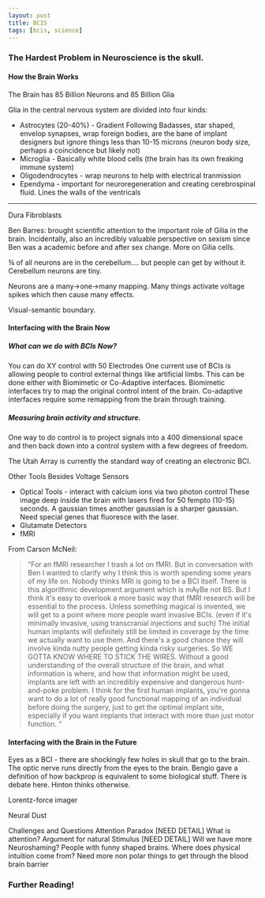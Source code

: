```yaml
---
layout: post
title: BCIS
tags: [bcis, science]
---
```


### The Hardest Problem in Neuroscience is the skull.

#### How the Brain Works
The Brain has 85 Billion Neurons and 85 Billion Glia

Glia in the central nervous system are divided into four kinds:

- Astrocytes (20-40%) - Gradient Following Badasses, star shaped, envelop synapses, wrap foreign bodies, are the bane of implant designers but ignore things less than 10-15 microns (neuron body size, perhaps a coincidence but likely not)
- Microglia - Basically white blood cells (the brain has its own freaking immune system)
- Oligodendrocytes - wrap neurons to help with electrical tranmission
- Ependyma - important for neuroregeneration and creating cerebrospinal fluid.  Lines the walls of the ventricals
___
Dura Fibroblasts 

Ben Barres: brought scientific attention to the important role of Gilia in the brain. Incidentally, also an incredibly valuable perspective on sexism since Ben was a academic before and after sex change.
More on Gilia cells.

¾ of all neurons are in the cerebellum.… but people can get by without it. Cerebellum neurons are tiny.

Neurons are a many->one->many mapping. Many things activate voltage spikes which then cause many effects.

Visual-semantic boundary. <NEED DETAIL>
#### Interfacing with the Brain Now

##### What can we do with BCIs Now?
You can do XY control with 50 Electrodes
One current use of BCIs is allowing people to control external things like artificial limbs. This can be done either with Biomimetic or Co-Adaptive interfaces. Biomimetic interfaces try to map the original control intent of the brain. Co-adaptive interfaces require some remapping from the brain through training.

##### Measuring brain activity and structure.

One way to do control is to project signals into a 400 dimensional space and then back down into a control system with a few degrees of freedom.

The Utah Array is currently the standard way of creating an electronic BCI.

Other Tools Besides Voltage Sensors
- Optical Tools - interact with calcium ions via two photon control
These image deep inside the brain with lasers fired for 50 fempto (10-15) seconds. A gaussian times another gaussian is a sharper gaussian. 
Need special genes that fluoresce with the laser.
- Glutamate Detectors
- fMRI

From Carson McNeil:

>“For an fMRI researcher I trash a lot on fMRI. But in conversation with Ben I wanted to clarify why I think this is worth spending some years of my life on. Nobody thinks MRI is going to be a BCI itself. There is this algorithmic development argument which is mAyBe not BS. But I think it's easy to overlook a more basic way that fMRI research will be essential to the process. Unless something magical is invented, we will get to a point where more people want invasive BCIs. (even if it's minimally invasive, using transcranial injections and such) The initial human implants will definitely still be limited in coverage by the time we actually want to use them. And there's a good chance they will involve kinda nutty people getting kinda risky surgeries. So WE GOTTA KNOW WHERE TO STICK THE WIRES. Without a good understanding of the overall structure of the brain, and what information is where, and how that information might be used, implants are left with an incredibly expensive and dangerous hunt-and-poke problem. I think for the first human implants, you're gonna want to do a lot of really good functional mapping of an individual before doing the surgery, just to get the optimal implant site, especially if you want implants that interact with more than just motor function. “

#### Interfacing with the Brain in the Future
Eyes as a BCI - there are shockingly few holes in skull that go to the brain. The optic nerve runs directly from the eyes to the brain. Bengio gave a definition of how backprop is equivalent to some biological stuff. There is debate here. Hinton thinks otherwise.

Lorentz-force imager

Neural Dust

Challenges and Questions
Attention Paradox [NEED DETAIL]
  What is attention?
Argument for natural Stimulus [NEED DETAIL]
Will we have more Neuroshaming? People with funny shaped brains.
Where does physical intuition come from?
Need more non polar things to get through the blood brain barrier

### Further Reading!


